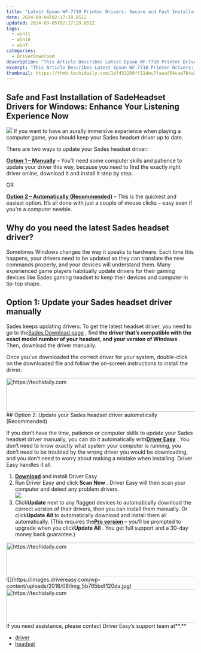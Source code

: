 ```yaml
---
title: "Latest Epson WF-7710 Printer Drivers: Secure and Fast Installation on Any Windows OS"
date: 2024-09-04T02:17:29.851Z
updated: 2024-09-05T02:17:29.851Z
tags:
  - win11
  - win10
  - win7
categories:
  - DriverDownload
description: "This Article Describes Latest Epson WF-7710 Printer Drivers: Secure and Fast Installation on Any Windows OS"
excerpt: "This Article Describes Latest Epson WF-7710 Printer Drivers: Secure and Fast Installation on Any Windows OS"
thumbnail: https://thmb.techidaily.com/1df433206ff11dec7faaaf54cae7b4a5f98f51a6cf19d2906c605406cb94fb11.jpg
---
```


## Safe and Fast Installation of SadeHeadset Drivers for Windows: Enhance Your Listening Experience Now

![](https://images.drivereasy.com/wp-content/uploads/2018/08/img_5b71678f255d5.jpg) If you want to have an aurally immersive experience when playing a computer game, you should keep your Sades headset driver up to date.

There are two ways to update your Sades headset driver:

[**Option 1 – Manually**](https://tools.techidaily.com/drivereasy/download/) – You’ll need some computer skills and patience to update your driver this way, because you need to find the exactly right driver online, download it and install it step by step.

OR

[**Option 2 – Automatically (Recommended)**](https://www.drivereasy.com/knowledge/sades-headset-drivers-download-and-install-for-windows/#o2) – This is the quickest and easiest option. It’s all done with just a couple of mouse clicks – easy even if you’re a computer newbie.

## Why do you need the latest Sades headset driver?

 Sometimes Windows changes the way it speaks to hardware. Each time this happens, your drivers need to be updated so they can translate the new commands properly, and your devices will understand them. Many experienced game players habitually update drivers for their gaming devices like Sades gaming headset to keep their devices and computer in tip-top shape.

## Option 1: Update your Sades headset driver manually

 Sades keeps updating drivers. To get the latest headset driver, you need to go to the[Sades Download page](http://www.sades.co.id/pages/download-driver/) , find **the driver that’s compatible with the exact model number of your headset, and your version of Windows** . Then, download the driver manually.

 Once you’ve downloaded the correct driver for your system, double-click on the downloaded file and follow the on-screen instructions to install the driver.

<!-- affiliate ads begin -->
<a href="https://aligracehair.sjv.io/c/5597632/1997722/19272" target="_top" id="1997722">
  <img src="//a.impactradius-go.com/display-ad/19272-1997722" border="0" alt="https://techidaily.com" width="728" height="90"/>
</a>
<img height="0" width="0" src="https://aligracehair.sjv.io/i/5597632/1997722/19272" style="position:absolute;visibility:hidden;" border="0" />
<!-- affiliate ads end -->
## Option 2: Update your Sades headset driver automatically (Recommended)

 If you don’t have the time, patience or computer skills to update your Sades headset  driver manually, you can do it automatically with[**Driver Easy**](https://tools.techidaily.com/drivereasy/download/) .  You don’t need to know exactly what system your computer is running, you don’t need to be troubled by the wrong driver you would be downloading, and you don’t need to worry about making a mistake when installing. Driver Easy handles it all.

1. [**Download**](https://tools.techidaily.com/drivereasy/download/) and install Driver Easy.
2. Run Driver Easy and click **Scan Now** . Driver Easy will then scan your computer and detect any problem drivers.  
![](https://images.drivereasy.com/wp-content/uploads/2018/08/img_5b74f20c0ba94.jpg)
3. Click**Update** next to any flagged devices to automatically download the correct version of their drivers, then you can install them manually. Or click**Update All** to automatically download and install them all automatically. (This requires the[**Pro version**](https://tools.techidaily.com/drivereasy/download/) – you’ll be prompted to upgrade when you click**Update All** . You get full support and a 30-day money back guarantee.)  
<!-- affiliate ads begin -->
<a href="https://appsumo.8odi.net/c/5597632/2049391/7443" target="_top" id="2049391">
  <img src="//a.impactradius-go.com/display-ad/7443-2049391" border="0" alt="https://techidaily.com" width="728" height="90"/>
</a>
<img height="0" width="0" src="https://appsumo.8odi.net/i/5597632/2049391/7443" style="position:absolute;visibility:hidden;" border="0" />
<!-- affiliate ads end -->
![](https://images.drivereasy.com/wp-content/uploads/2018/08/img_5b765bdf120da.jpg)

<!-- affiliate ads begin -->
<a href="https://aligracehair.sjv.io/c/5597632/1886019/19272" target="_top" id="1886019">
  <img src="//a.impactradius-go.com/display-ad/19272-1886019" border="0" alt="https://techidaily.com" width="728" height="90"/>
</a>
<img height="0" width="0" src="https://aligracehair.sjv.io/i/5597632/1886019/19272" style="position:absolute;visibility:hidden;" border="0" />
<!-- affiliate ads end -->
 If you need assistance, please contact Driver Easy’s support team at**<support@drivereasy.com>.**

* [driver](https://tools.techidaily.com/drivereasy/download/)
* [headset](https://tools.techidaily.com/drivereasy/download/)

<ins class="adsbygoogle"
     style="display:block"
     data-ad-format="autorelaxed"
     data-ad-client="ca-pub-7571918770474297"
     data-ad-slot="1223367746"></ins>



<ins class="adsbygoogle"
     style="display:block"
     data-ad-client="ca-pub-7571918770474297"
     data-ad-slot="8358498916"
     data-ad-format="auto"
     data-full-width-responsive="true"></ins>


